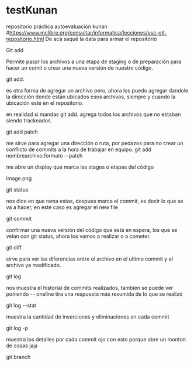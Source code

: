 # testKunan
repositorio práctica autoevaluación kunan
#https://www.mclibre.org/consultar/informatica/lecciones/vsc-git-repositorio.html De acá saqué la data para armar el repositorio

<!-- #git is the program to manage the source code
#github hosts a copy of that code and a repository (a central location in which data is stored and managed) online -->
<!-- 
 VSC makes the process of using Git and github easy. -->

 
Git add

Permite pasar los archivos a una etapa de staging o de preparación para hacer un comit o crear una nueva versión de nuestro código.

git add. 

es otra forma de agregar un archivo pero, ahora los puedo agregar dandole la dirección donde están ubicados esos archivos, siempre y cuando la ubicación esté en el repositorio.

en realidad si mandas git add. agrega todos los archivos que no estaban siendo trackeados.


git add patch

me sirve para agregar una dirección o ruta, por pedazos para no crear un conflicto de commits a la hora de trabajar en equipo.
git add nombrearchivo.formato --patch

me abre un display
que marca las stages o etapas del código

image.png


git status

nos dice en que rama estas, despues marca el commit, es decir lo que se va a hacer, en este caso es agregar el new file 

git commit
 

confirmar una nueva versión del código que está en espera, los que se veían con git status, ahora los vamos a realizar o a cometer.

git diff 

sirve para ver las diferencias entre el archivo en el ultimo commit y el archivo ya modificado.

git log 

nos muestra el historial de commits realizados, tambien se puede ver poniendo -- oneline
tira una respuesta más resumida de lo que se realizó

git log --stat

muestra la cantidad de inserciones y eliminaciones en cada commit

git log -p 

muestra los detalles por cada commit ojo con esto porque abre un monton de cosas jaja

git branch



